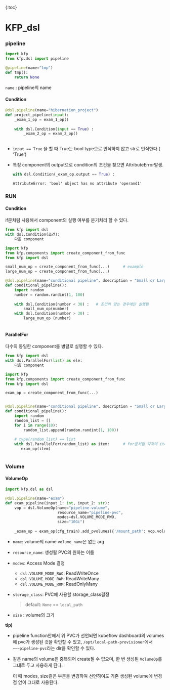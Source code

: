 {:toc}



# KFP_dsl

### pipeline

```python
import kfp
from kfp.dsl import pipeline

@pipeline(name="tmp")
def tmp():
	return None        
```

`name` : pipeline의 name



#### Condition

```python
@dsl.pipeline(name="hibernation_project")
def project_pipeline(input):    
    _exam_1_op = exam_1_op()
    
    with dsl.Condition(input == True) :  
        _exam_2_op = exam_2_op()
        
```

- `input == True` 을 할 때 True는 bool type으로 인식하지 않고 str로 인식한다.( 'True')

- 특정 component의 output으로 condition의 조건을 찾으면 AttributeError발생.

  ```python
  with dsl.Condition(_exam_op.output == True) : 
  ```

  ```
  AttributeError: 'bool' object has no attribute 'operand1'
  ```

  



### RUN

#### Condition

if문처럼 사용해서 component의 실행 여부를 분기처리 할 수 있다.

```python
from kfp import dsl
with dsl.Condition(조건):
    다음 component
```



```python
import kfp
from kfp.components import create_component_from_func
from kfp import dsl

small_num_op = create_component_from_func(...)		# example
large_num_op = create_component_from_func(...)

@dsl.pipeline(name="conditional pipeline", dsecription = "Small or Large")
def conditional_pipeline():
    import random
    number = random.randint(1, 100)
    
    with dsl.Condition(number < 30) : 	# 조건이 맞는 경우에만 실행됨
        small_num_op(number)
    with dsl.Condition(number > 30) : 
        large_num_op (number)
        
```



#### ParallelFor

다수의 동일한 component를 병렬로 실행할 수 있다.

```python
from kfp import dsl
with dsl.ParallelFor(list) as ele:
    다음 component
```



```python
import kfp
from kfp.components import create_component_from_func
from kfp import dsl

exam_op = create_component_from_func(...)


@dsl.pipeline(name="conditional pipeline", dsecription = "Small or Large")
def conditional_pipeline():
    import random
    random_list = []
    for i in range(10):
        random_list.append(random.randint(1, 100))
    
    # type(random_list) == list
    with dsl.ParallelFor(random_list) as item: 		# for문처럼 각각의 item을 받아서 처리
       exam_op(item)
        
```



### Volume

#### VolumeOp

```python
import kfp.dsl as dsl

@dsl.pipeline(name="exam")
def exam_pipeline(input_1: int, input_2: str):  
    vop = dsl.VolumeOp(name="pipeline-volume",
                       resource_name="pipeline-pvc",
                       modes=dsl.VOLUME_MODE_RWO,
                       size="10Gi")
    
    _exam_op = exam_op(cfg_train).add_pvolumes({'/mount_path': vop.volume})
```

- `name`: volume의 name   `volume_name`은 없는 arg

- `resource_name`: 생성될 PVC의 원하는 이름

- `modes`: Access Mode 결정

  - `dsl.VOLUME_MODE_RWO`: ReadWriteOnce
  - `dsl.VOLUME_MODE_RWM`: ReadWriteMany
  - `dsl.VOLUME_MODE_ROM`: ReadOnlyMany

- `storage_class`: PVC에 사용할 storage_class결정

  > default: `None` == `local_path`

- `size` : volume의 크기



**tip)**

- pipeline function안에서 위 PVC가 선언되면 kubeflow dashboard의 volumes에 pvc가 생성된 것을 확인할 수 있고, `/opt/local-path-provisioner`에서 `~~~pipeline-pvc`라는 dir을 확인할 수 있다.

- 같은 name의 volume은 중복되어 create될 수 없으며, 한 번 생성된 `VolumeOp`를 그대로 두고 사용하게 된다. 

  이 때 modes, size같은 부분을 변경하여 선언하여도 기존 생성된 volume에 변경점 없이 그대로 사용된다.

